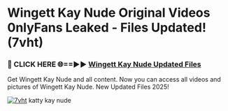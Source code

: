 # Wingett Kay Nude Original Videos 0nlyFans Leaked - Files Updated! (7vht)

<h3>🔴 CLICK HERE 🌐==►► <a href="https://tinyurl.com/4mcuefdz" rel="nofollow">Wingett Kay Nude Updated Files</a></h3>

Get Wingett Kay Nude and all content. Now you can access all videos and pictures of Wingett Kay Nude. New Updated Files 2025!

[![7vht](https://i.imgur.com/StAQSOY.gif)](https://tinyurl.com/4mcuefdz)
katty kay nude